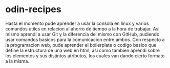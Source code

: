 # odin-recipes

Hasta el momento pude aprender a usar la consola en linux y varios comandos utiles en relacion al ahorro de tiempo a la hora de trabajar.
Asi mismo aprendi a usar Git y la diferencia del mismo con GitHub, pudiendo usar comandos basicos para la comunicacion entre ambos.
Con respecto a la programacion web, pude aprender el boilerplate o codigo basico que define la estructura de una web en html, asi como tambien aprendi sobre los elementos y sus distintos atributos, los cuales van dando cierto formato a la misma.
